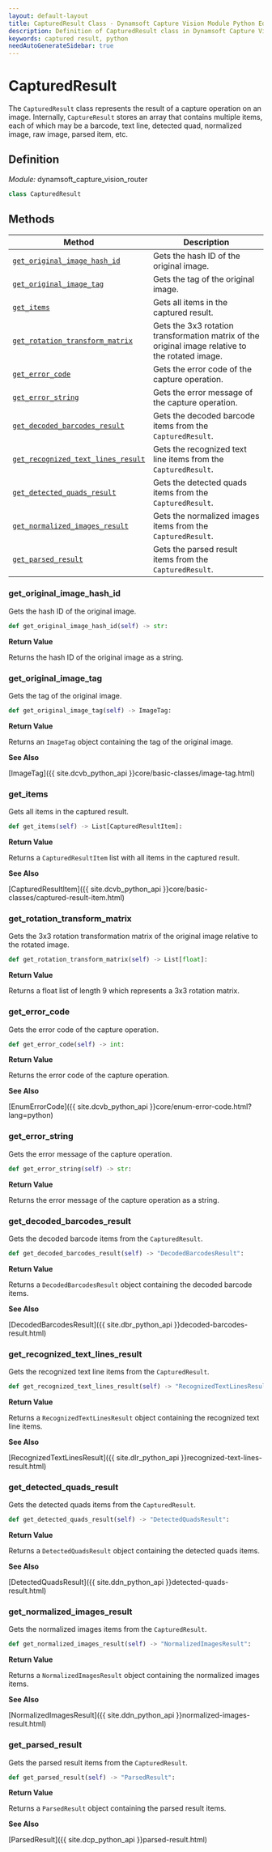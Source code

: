 ```yaml
---
layout: default-layout
title: CapturedResult Class - Dynamsoft Capture Vision Module Python Edition API Reference
description: Definition of CapturedResult class in Dynamsoft Capture Vision Module Python Edition.
keywords: captured result, python
needAutoGenerateSidebar: true
---
```


# CapturedResult

The `CapturedResult` class represents the result of a capture operation on an image. Internally, `CaptureResult` stores an array that contains multiple items, each of which may be a barcode, text line, detected quad, normalized image, raw image, parsed item, etc.

## Definition

*Module:* dynamsoft_capture_vision_router

```python
class CapturedResult 
```

## Methods

| Method               | Description |
|----------------------|-------------|
| [`get_original_image_hash_id`](#get_original_image_hash_id) | Gets the hash ID of the original image.|
| [`get_original_image_tag`](#get_original_image_tag) | Gets the tag of the original image.|
| [`get_items`](#get_items) | Gets all items in the captured result.|
| [`get_rotation_transform_matrix`](#get_rotation_transform_matrix) | Gets the 3x3 rotation transformation matrix of the original image relative to the rotated image.|
| [`get_error_code`](#get_error_code) | Gets the error code of the capture operation.|
| [`get_error_string`](#get_error_string) | Gets the error message of the capture operation.|
| [`get_decoded_barcodes_result`](#get_decoded_barcodes_result) | Gets the decoded barcode items from the `CapturedResult`.|
| [`get_recognized_text_lines_result`](#get_recognized_text_lines_result) | Gets the recognized text line items from the `CapturedResult`.|
| [`get_detected_quads_result`](#get_detected_quads_result) | Gets the detected quads items from the `CapturedResult`.|
| [`get_normalized_images_result`](#get_normalized_images_result) | Gets the normalized images items from the `CapturedResult`.|
| [`get_parsed_result`](#get_parsed_result) | Gets the parsed result items from the `CapturedResult`.|

### get_original_image_hash_id

Gets the hash ID of the original image.

```python
def get_original_image_hash_id(self) -> str:
```

**Return Value**

Returns the hash ID of the original image as a string.

### get_original_image_tag

Gets the tag of the original image.

```python
def get_original_image_tag(self) -> ImageTag:
```

**Return Value**

Returns an `ImageTag` object containing the tag of the original image.

**See Also**

[ImageTag]({{ site.dcvb_python_api }}core/basic-classes/image-tag.html)

### get_items

Gets all items in the captured result.

```python
def get_items(self) -> List[CapturedResultItem]:
```

**Return Value**

Returns a `CapturedResultItem` list with all items in the captured result.

**See Also**

[CapturedResultItem]({{ site.dcvb_python_api }}core/basic-classes/captured-result-item.html)

### get_rotation_transform_matrix

Gets the 3x3 rotation transformation matrix of the original image relative to the rotated image.

```python
def get_rotation_transform_matrix(self) -> List[float]:
```

**Return Value**

Returns a float list of length 9 which represents a 3x3 rotation matrix.

### get_error_code

Gets the error code of the capture operation.

```python
def get_error_code(self) -> int:
```

**Return Value**

Returns the error code of the capture operation.

**See Also**

[EnumErrorCode]({{ site.dcvb_python_api }}core/enum-error-code.html?lang=python)

### get_error_string

Gets the error message of the capture operation.

```python
def get_error_string(self) -> str:
```

**Return Value**

Returns the error message of the capture operation as a string.

### get_decoded_barcodes_result

Gets the decoded barcode items from the `CapturedResult`.

```python
def get_decoded_barcodes_result(self) -> "DecodedBarcodesResult":
```

**Return Value**

Returns a `DecodedBarcodesResult` object containing the decoded barcode items. 

**See Also**

[DecodedBarcodesResult]({{ site.dbr_python_api }}decoded-barcodes-result.html)

### get_recognized_text_lines_result

Gets the recognized text line items from the `CapturedResult`.

```python
def get_recognized_text_lines_result(self) -> "RecognizedTextLinesResult":
```

**Return Value**

Returns a `RecognizedTextLinesResult` object containing the recognized text line items.

**See Also**

[RecognizedTextLinesResult]({{ site.dlr_python_api }}recognized-text-lines-result.html)

### get_detected_quads_result

Gets the detected quads items from the `CapturedResult`.

```python
def get_detected_quads_result(self) -> "DetectedQuadsResult":
```

**Return Value**

Returns a `DetectedQuadsResult` object containing the detected quads items.

**See Also**

[DetectedQuadsResult]({{ site.ddn_python_api }}detected-quads-result.html)

### get_normalized_images_result

Gets the normalized images items from the `CapturedResult`.

```python
def get_normalized_images_result(self) -> "NormalizedImagesResult":
```

**Return Value**

Returns a `NormalizedImagesResult` object containing the normalized images items.

**See Also**

[NormalizedImagesResult]({{ site.ddn_python_api }}normalized-images-result.html)

### get_parsed_result

Gets the parsed result items from the `CapturedResult`.

```python
def get_parsed_result(self) -> "ParsedResult":
```

**Return Value**

Returns a `ParsedResult` object containing the parsed result items.

**See Also**

[ParsedResult]({{ site.dcp_python_api }}parsed-result.html)
